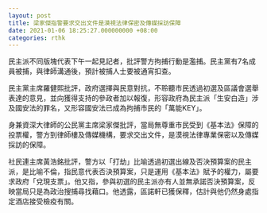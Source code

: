 ```yaml
---
layout: post
title: 梁家傑指警要求交出文件是漠視法律保密及傳媒採訪保障
date: 2021-01-06 18:25:27.000000000 +08:00
categories: rthk
---
```


民主派不同版塊代表下午一起見記者，批評警方拘捕行動是濫捕。民主黨有7名成員被捕，與律師溝通後，預計被捕人士要被通宵扣查。

民主黨主席羅健熙批評，政府選擇與民意對抗，不聆聽市民透過初選及區議會選舉表達的意見，並向獲得支持的參政者加以報復，形容政府為民主派「生安白造」涉及國安法的罪名，又形容國安法已成為拘捕市民的「萬能KEY」。

身兼資深大律師的公民黨主席梁家傑批評，當局無尊重市民受到《基本法》保障的投票權，警方到律師樓及傳媒機構，要求交出文件，是漠視法律專業保密以及傳媒採訪的保障。

社民連主席黃浩銘批評，警方以「打劫」比喻透過初選出線及否決預算案的民主派，是比喻不倫，指民意代表否決預算案，只是運用《基本法》賦予的權力，屬要求政府「兌現支票」。他又指，參與初選的民主派亦有人並無承諾否決預算案，反映當局只是為政治搜捕尋找藉口。他透露，區諾軒已獲保釋，估計與他仍然身處指定酒店接受檢疫有關。
